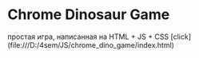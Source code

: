 # **Chrome Dinosaur Game**



простая игра, написанная на HTML + JS + CSS
[click] (file:///D:/4sem/JS/chrome_dino_game/index.html)

